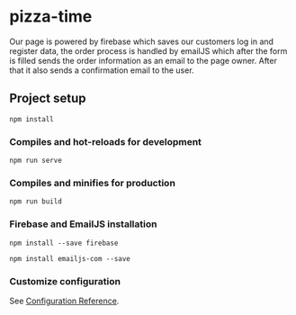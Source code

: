 # pizza-time

Our page is powered by firebase which saves our customers log in and register data, the order process is handled by emailJS 
which after the form is filled sends the order information as an email to the page owner. 
After that it also sends a confirmation email to the user.

## Project setup
```
npm install
```

### Compiles and hot-reloads for development
```
npm run serve
```

### Compiles and minifies for production
```
npm run build
```

### Firebase and EmailJS installation
```
npm install --save firebase

npm install emailjs-com --save
```

### Customize configuration
See [Configuration Reference](https://cli.vuejs.org/config/).

